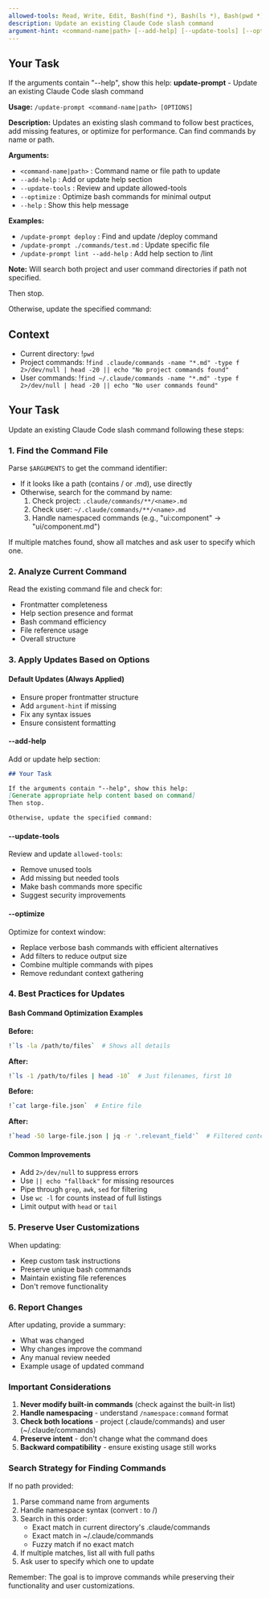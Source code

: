```yaml
---
allowed-tools: Read, Write, Edit, Bash(find *), Bash(ls *), Bash(pwd *), Grep
description: Update an existing Claude Code slash command
argument-hint: <command-name|path> [--add-help] [--update-tools] [--optimize]
---
```


## Your Task

If the arguments contain "--help", show this help:
**update-prompt** - Update an existing Claude Code slash command

**Usage:** `/update-prompt <command-name|path> [OPTIONS]`

**Description:**
Updates an existing slash command to follow best practices, add missing features, or optimize for performance. Can find commands by name or path.

**Arguments:**
- `<command-name|path>` : Command name or file path to update
- `--add-help`          : Add or update help section
- `--update-tools`      : Review and update allowed-tools
- `--optimize`          : Optimize bash commands for minimal output
- `--help`              : Show this help message

**Examples:**
- `/update-prompt deploy`              : Find and update /deploy command
- `/update-prompt ./commands/test.md`  : Update specific file
- `/update-prompt lint --add-help`     : Add help section to /lint

**Note:** Will search both project and user command directories if path not specified.

Then stop.

Otherwise, update the specified command:

## Context

- Current directory: !`pwd`
- Project commands: !`find .claude/commands -name "*.md" -type f 2>/dev/null | head -20 || echo "No project commands found"`
- User commands: !`find ~/.claude/commands -name "*.md" -type f 2>/dev/null | head -20 || echo "No user commands found"`

## Your Task

Update an existing Claude Code slash command following these steps:

### 1. Find the Command File

Parse `$ARGUMENTS` to get the command identifier:
- If it looks like a path (contains / or .md), use directly
- Otherwise, search for the command by name:
  1. Check project: `.claude/commands/**/<name>.md`
  2. Check user: `~/.claude/commands/**/<name>.md`
  3. Handle namespaced commands (e.g., "ui:component" → "ui/component.md")
  
If multiple matches found, show all matches and ask user to specify which one.

### 2. Analyze Current Command

Read the existing command file and check for:
- Frontmatter completeness
- Help section presence and format
- Bash command efficiency
- File reference usage
- Overall structure

### 3. Apply Updates Based on Options

#### Default Updates (Always Applied)
- Ensure proper frontmatter structure
- Add `argument-hint` if missing
- Fix any syntax issues
- Ensure consistent formatting

#### --add-help
Add or update help section:
```markdown
## Your Task

If the arguments contain "--help", show this help:
[Generate appropriate help content based on command]
Then stop.

Otherwise, update the specified command:
```

#### --update-tools
Review and update `allowed-tools`:
- Remove unused tools
- Add missing but needed tools
- Make bash commands more specific
- Suggest security improvements

#### --optimize
Optimize for context window:
- Replace verbose bash commands with efficient alternatives
- Add filters to reduce output size
- Combine multiple commands with pipes
- Remove redundant context gathering

### 4. Best Practices for Updates

#### Bash Command Optimization Examples

**Before:**
```bash
!`ls -la /path/to/files`  # Shows all details
```

**After:**
```bash
!`ls -1 /path/to/files | head -10`  # Just filenames, first 10
```

**Before:**
```bash
!`cat large-file.json`  # Entire file
```

**After:**
```bash
!`head -50 large-file.json | jq -r '.relevant_field'`  # Filtered content
```

#### Common Improvements
- Add `2>/dev/null` to suppress errors
- Use `|| echo "fallback"` for missing resources
- Pipe through `grep`, `awk`, `sed` for filtering
- Use `wc -l` for counts instead of full listings
- Limit output with `head` or `tail`

### 5. Preserve User Customizations

When updating:
- Keep custom task instructions
- Preserve unique bash commands
- Maintain existing file references
- Don't remove functionality

### 6. Report Changes

After updating, provide a summary:
- What was changed
- Why changes improve the command
- Any manual review needed
- Example usage of updated command

### Important Considerations

1. **Never modify built-in commands** (check against the built-in list)
2. **Handle namespacing** - understand `/namespace:command` format
3. **Check both locations** - project (.claude/commands) and user (~/.claude/commands)
4. **Preserve intent** - don't change what the command does
5. **Backward compatibility** - ensure existing usage still works

### Search Strategy for Finding Commands

If no path provided:
1. Parse command name from arguments
2. Handle namespace syntax (convert : to /)
3. Search in this order:
   - Exact match in current directory's .claude/commands
   - Exact match in ~/.claude/commands
   - Fuzzy match if no exact match
4. If multiple matches, list all with full paths
5. Ask user to specify which one to update

Remember: The goal is to improve commands while preserving their functionality and user customizations.